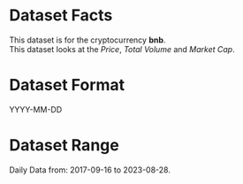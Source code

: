 # Dataset Facts

This dataset is for the cryptocurrency **bnb**.    
This dataset looks at the _Price_, _Total Volume_ and _Market Cap_.      

# Dataset Format  

YYYY-MM-DD    

# Dataset Range    

Daily Data from: 2017-09-16 to 2023-08-28.    
 
 
